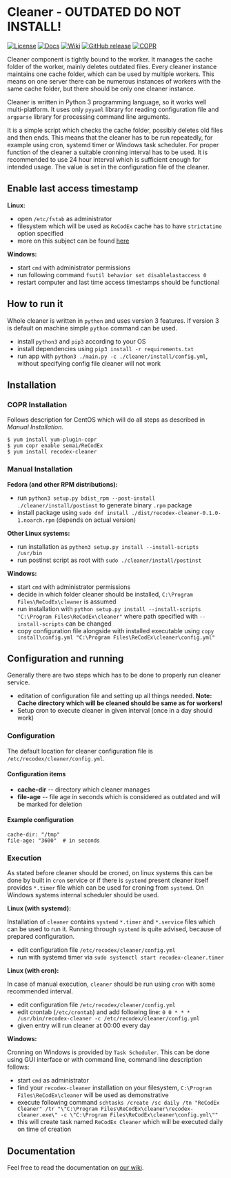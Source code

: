 # Cleaner - OUTDATED DO NOT INSTALL!

[![License](http://img.shields.io/:license-mit-blue.svg)](http://badges.mit-license.org)
[![Docs](https://img.shields.io/badge/docs-latest-brightgreen.svg)](http://recodex.github.io/cleaner/)
[![Wiki](https://img.shields.io/badge/docs-wiki-orange.svg)](https://github.com/ReCodEx/wiki/wiki)
[![GitHub release](https://img.shields.io/github/release/recodex/cleaner.svg)](https://github.com/ReCodEx/wiki/wiki/Changelog)
[![COPR](https://copr.fedorainfracloud.org/coprs/semai/ReCodEx/package/recodex-cleaner/status_image/last_build.png)]()

Cleaner component is tightly bound to the worker. It manages the cache folder of
the worker, mainly deletes outdated files. Every cleaner instance maintains one
cache folder, which can be used by multiple workers. This means on one server
there can be numerous instances of workers with the same cache folder, but there
should be only one cleaner instance.

Cleaner is written in Python 3 programming language, so it works well
multi-platform. It uses only `pyyaml` library for reading configuration file and
`argparse` library for processing command line arguments.

It is a simple script which checks the cache folder, possibly deletes old files
and then ends. This means that the cleaner has to be run repeatedly, for example
using cron, systemd timer or Windows task scheduler. For proper function of the
cleaner a suitable cronning interval has to be used. It is recommended to use
24 hour interval which is sufficient enough for intended usage. The value is set
in the configuration file of the cleaner.

## Enable last access timestamp

**Linux:**

- open `/etc/fstab` as administrator
- filesystem which will be used as `ReCodEx` cache has to have `strictatime` option specified
- more on this subject can be found [here](https://en.wikipedia.org/wiki/Stat_%28system_call%29#Criticism_of_atime)

**Windows:**

- start `cmd` with administrator permissions
- run following command `fsutil behavior set disablelastaccess 0`
- restart computer and last time access timestamps should be functional

## How to run it

Whole cleaner is written in `python` and uses version 3 features. If version 3 is default on machine simple `python` command can be used.

- install `python3` and `pip3` according to your OS
- install dependencies using `pip3 install -r requirements.txt`
- run app with `python3 ./main.py -c ./cleaner/install/config.yml`, without specifying config file cleaner will not work

## Installation

### COPR Installation

Follows description for CentOS which will do all steps as described in _Manual Installation_.

```
$ yum install yum-plugin-copr
$ yum copr enable semai/ReCodEx
$ yum install recodex-cleaner
```

### Manual Installation

**Fedora (and other RPM distributions):**

- run `python3 setup.py bdist_rpm --post-install ./cleaner/install/postinst` to generate binary `.rpm` package
- install package using `sudo dnf install ./dist/recodex-cleaner-0.1.0-1.noarch.rpm` (depends on actual version)

**Other Linux systems:**

- run installation as `python3 setup.py install --install-scripts /usr/bin`
- run postinst script as root with `sudo ./cleaner/install/postinst`

**Windows:**

- start `cmd` with administrator permissions
- decide in which folder cleaner should be installed, `C:\Program Files\ReCodEx\cleaner` is assumed
- run installation with `python setup.py install --install-scripts "C:\Program Files\ReCodEx\cleaner"` where path specified with `--install-scripts` can be changed
- copy configuration file alongside with installed executable using `copy install\config.yml "C:\Program Files\ReCodEx\cleaner\config.yml"`

## Configuration and running

Generally there are two steps which has to be done to properly run cleaner service.

- editation of configuration file and setting up all things needed. **Note: Cache directory which will be cleaned should be same as for workers!**
- Setup cron to execute cleaner in given interval (once in a day should work)

### Configuration

The default location for cleaner configuration file is
`/etc/recodex/cleaner/config.yml`.

#### Configuration items

- **cache-dir** -- directory which cleaner manages
- **file-age** -- file age in seconds which is considered as outdated and will
   be marked for deletion

#### Example configuration

```{.yml}
cache-dir: "/tmp"
file-age: "3600"  # in seconds
```

### Execution

As stated before cleaner should be croned, on linux systems this can be done by
built in `cron` service or if there is `systemd` present cleaner itself provides
`*.timer` file which can be used for croning from `systemd`. On Windows systems
internal scheduler should be used.

**Linux (with systemd):**

Installation of `cleaner` contains `systemd` `*.timer` and `*.service` files which can be used to run it. Running through `systemd` is quite advised, because of prepared configuration.

- edit configuration file `/etc/recodex/cleaner/config.yml`
- run with systemd timer via `sudo systemctl start recodex-cleaner.timer`

**Linux (with cron):**

In case of manual execution, `cleaner` should be run using `cron` with some recommended interval.

- edit configuration file `/etc/recodex/cleaner/config.yml`
- edit crontab (`/etc/crontab`) and add following line: `0 0 * * * /usr/bin/recodex-cleaner -c /etc/recodex/cleaner/config.yml`
- given entry will run cleaner at 00:00 every day

**Windows:**

Cronning on Windows is provided by `Task Scheduler`. This can be done using GUI interface or with command line, command line description follows:

- start `cmd` as administrator
- find your `recodex-cleaner` installation on your filesystem, `C:\Program Files\ReCodEx\cleaner` will be used as demonstrative
- execute following command `schtasks /create /sc daily /tn "ReCodEx Cleaner" /tr "\"C:\Program Files\ReCodEx\cleaner\recodex-cleaner.exe\" -c \"C:\Program Files\ReCodEx\cleaner\config.yml\""`
- this will create task named `ReCodEx Cleaner` which will be executed daily on time of creation

## Documentation

Feel free to read the documentation on [our wiki](https://github.com/ReCodEx/wiki/wiki).
